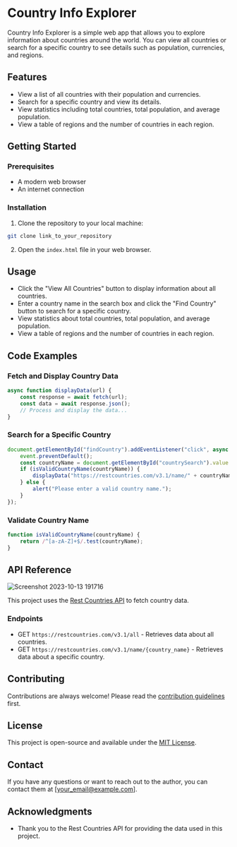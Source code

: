 # Country Info Explorer

Country Info Explorer is a simple web app that allows you to explore information about countries around the world. You can view all countries or search for a specific country to see details such as population, currencies, and regions.

## Features

- View a list of all countries with their population and currencies.
- Search for a specific country and view its details.
- View statistics including total countries, total population, and average population.
- View a table of regions and the number of countries in each region.

## Getting Started

### Prerequisites

- A modern web browser
- An internet connection

### Installation

1. Clone the repository to your local machine:
```sh
git clone link_to_your_repository
```
2. Open the `index.html` file in your web browser.

## Usage

- Click the "View All Countries" button to display information about all countries.
- Enter a country name in the search box and click the "Find Country" button to search for a specific country.
- View statistics about total countries, total population, and average population.
- View a table of regions and the number of countries in each region.

## Code Examples

### Fetch and Display Country Data

```javascript
async function displayData(url) {
    const response = await fetch(url);
    const data = await response.json();
    // Process and display the data...
}
```

### Search for a Specific Country

```javascript
document.getElementById("findCountry").addEventListener("click", async function (event) {
    event.preventDefault();
    const countryName = document.getElementById("countrySearch").value.trim();
    if (isValidCountryName(countryName)) {
        displayData("https://restcountries.com/v3.1/name/" + countryName);
    } else {
        alert("Please enter a valid country name.");
    }
});
```

### Validate Country Name

```javascript
function isValidCountryName(countryName) {
    return /^[a-zA-Z]+$/.test(countryName);
}
```
## API Reference
![Screenshot 2023-10-13 191716](https://github.com/DanPongo/Country-Data-Finder/assets/106473315/0f1b6d26-fd5a-4b7c-8338-094764ce8049)

This project uses the [Rest Countries API](https://restcountries.com/) to fetch country data.

### Endpoints

- GET `https://restcountries.com/v3.1/all` - Retrieves data about all countries.
- GET `https://restcountries.com/v3.1/name/{country_name}` - Retrieves data about a specific country.

## Contributing

Contributions are always welcome! Please read the [contribution guidelines](CONTRIBUTING.md) first.

## License

This project is open-source and available under the [MIT License](LICENSE).

## Contact

If you have any questions or want to reach out to the author, you can contact them at [your_email@example.com].

## Acknowledgments

- Thank you to the Rest Countries API for providing the data used in this project.
